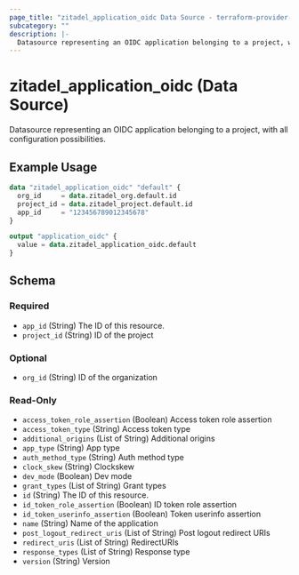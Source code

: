 ```yaml
---
page_title: "zitadel_application_oidc Data Source - terraform-provider-zitadel"
subcategory: ""
description: |-
  Datasource representing an OIDC application belonging to a project, with all configuration possibilities.
---
```


# zitadel_application_oidc (Data Source)

Datasource representing an OIDC application belonging to a project, with all configuration possibilities.

## Example Usage

```terraform
data "zitadel_application_oidc" "default" {
  org_id     = data.zitadel_org.default.id
  project_id = data.zitadel_project.default.id
  app_id     = "123456789012345678"
}

output "application_oidc" {
  value = data.zitadel_application_oidc.default
}
```

<!-- schema generated by tfplugindocs -->
## Schema

### Required

- `app_id` (String) The ID of this resource.
- `project_id` (String) ID of the project

### Optional

- `org_id` (String) ID of the organization

### Read-Only

- `access_token_role_assertion` (Boolean) Access token role assertion
- `access_token_type` (String) Access token type
- `additional_origins` (List of String) Additional origins
- `app_type` (String) App type
- `auth_method_type` (String) Auth method type
- `clock_skew` (String) Clockskew
- `dev_mode` (Boolean) Dev mode
- `grant_types` (List of String) Grant types
- `id` (String) The ID of this resource.
- `id_token_role_assertion` (Boolean) ID token role assertion
- `id_token_userinfo_assertion` (Boolean) Token userinfo assertion
- `name` (String) Name of the application
- `post_logout_redirect_uris` (List of String) Post logout redirect URIs
- `redirect_uris` (List of String) RedirectURIs
- `response_types` (List of String) Response type
- `version` (String) Version